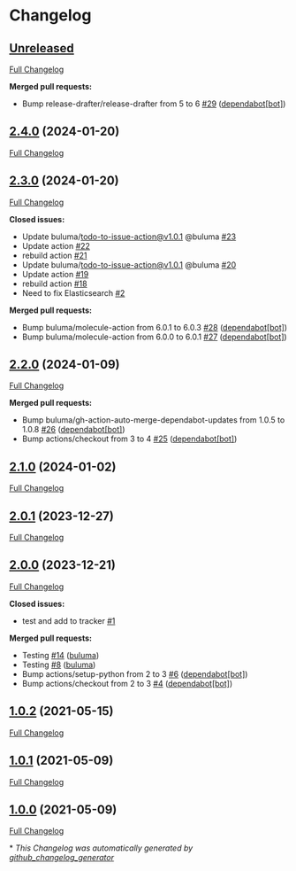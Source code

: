 # Changelog

## [Unreleased](https://github.com/buluma/ansible-role-kibana/tree/HEAD)

[Full Changelog](https://github.com/buluma/ansible-role-kibana/compare/2.4.0...HEAD)

**Merged pull requests:**

- Bump release-drafter/release-drafter from 5 to 6 [\#29](https://github.com/buluma/ansible-role-kibana/pull/29) ([dependabot[bot]](https://github.com/apps/dependabot))

## [2.4.0](https://github.com/buluma/ansible-role-kibana/tree/2.4.0) (2024-01-20)

[Full Changelog](https://github.com/buluma/ansible-role-kibana/compare/2.3.0...2.4.0)

## [2.3.0](https://github.com/buluma/ansible-role-kibana/tree/2.3.0) (2024-01-20)

[Full Changelog](https://github.com/buluma/ansible-role-kibana/compare/2.2.0...2.3.0)

**Closed issues:**

- Update buluma/todo-to-issue-action@v1.0.1 @buluma [\#23](https://github.com/buluma/ansible-role-kibana/issues/23)
- Update action [\#22](https://github.com/buluma/ansible-role-kibana/issues/22)
- rebuild action [\#21](https://github.com/buluma/ansible-role-kibana/issues/21)
- Update buluma/todo-to-issue-action@v1.0.1 @buluma [\#20](https://github.com/buluma/ansible-role-kibana/issues/20)
- Update action [\#19](https://github.com/buluma/ansible-role-kibana/issues/19)
- rebuild action [\#18](https://github.com/buluma/ansible-role-kibana/issues/18)
- Need to fix Elasticsearch [\#2](https://github.com/buluma/ansible-role-kibana/issues/2)

**Merged pull requests:**

- Bump buluma/molecule-action from 6.0.1 to 6.0.3 [\#28](https://github.com/buluma/ansible-role-kibana/pull/28) ([dependabot[bot]](https://github.com/apps/dependabot))
- Bump buluma/molecule-action from 6.0.0 to 6.0.1 [\#27](https://github.com/buluma/ansible-role-kibana/pull/27) ([dependabot[bot]](https://github.com/apps/dependabot))

## [2.2.0](https://github.com/buluma/ansible-role-kibana/tree/2.2.0) (2024-01-09)

[Full Changelog](https://github.com/buluma/ansible-role-kibana/compare/2.1.0...2.2.0)

**Merged pull requests:**

- Bump buluma/gh-action-auto-merge-dependabot-updates from 1.0.5 to 1.0.8 [\#26](https://github.com/buluma/ansible-role-kibana/pull/26) ([dependabot[bot]](https://github.com/apps/dependabot))
- Bump actions/checkout from 3 to 4 [\#25](https://github.com/buluma/ansible-role-kibana/pull/25) ([dependabot[bot]](https://github.com/apps/dependabot))

## [2.1.0](https://github.com/buluma/ansible-role-kibana/tree/2.1.0) (2024-01-02)

[Full Changelog](https://github.com/buluma/ansible-role-kibana/compare/2.0.1...2.1.0)

## [2.0.1](https://github.com/buluma/ansible-role-kibana/tree/2.0.1) (2023-12-27)

[Full Changelog](https://github.com/buluma/ansible-role-kibana/compare/2.0.0...2.0.1)

## [2.0.0](https://github.com/buluma/ansible-role-kibana/tree/2.0.0) (2023-12-21)

[Full Changelog](https://github.com/buluma/ansible-role-kibana/compare/1.0.2...2.0.0)

**Closed issues:**

- test and add to tracker [\#1](https://github.com/buluma/ansible-role-kibana/issues/1)

**Merged pull requests:**

- Testing [\#14](https://github.com/buluma/ansible-role-kibana/pull/14) ([buluma](https://github.com/buluma))
- Testing [\#8](https://github.com/buluma/ansible-role-kibana/pull/8) ([buluma](https://github.com/buluma))
- Bump actions/setup-python from 2 to 3 [\#6](https://github.com/buluma/ansible-role-kibana/pull/6) ([dependabot[bot]](https://github.com/apps/dependabot))
- Bump actions/checkout from 2 to 3 [\#4](https://github.com/buluma/ansible-role-kibana/pull/4) ([dependabot[bot]](https://github.com/apps/dependabot))

## [1.0.2](https://github.com/buluma/ansible-role-kibana/tree/1.0.2) (2021-05-15)

[Full Changelog](https://github.com/buluma/ansible-role-kibana/compare/1.0.1...1.0.2)

## [1.0.1](https://github.com/buluma/ansible-role-kibana/tree/1.0.1) (2021-05-09)

[Full Changelog](https://github.com/buluma/ansible-role-kibana/compare/1.0.0...1.0.1)

## [1.0.0](https://github.com/buluma/ansible-role-kibana/tree/1.0.0) (2021-05-09)

[Full Changelog](https://github.com/buluma/ansible-role-kibana/compare/973e5118e34dde77f9089323739fd5a3ba38822f...1.0.0)



\* *This Changelog was automatically generated by [github_changelog_generator](https://github.com/github-changelog-generator/github-changelog-generator)*
